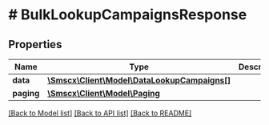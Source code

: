 # # BulkLookupCampaignsResponse

## Properties

Name | Type | Description | Notes
------------ | ------------- | ------------- | -------------
**data** | [**\Smscx\Client\Model\DataLookupCampaigns[]**](DataLookupCampaigns.md) |  |
**paging** | [**\Smscx\Client\Model\Paging**](Paging.md) |  |

[[Back to Model list]](../../README.md#models) [[Back to API list]](../../README.md#endpoints) [[Back to README]](../../README.md)
